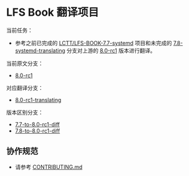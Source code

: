 # LFS Book 翻译项目

当前任务：

* 参考之前已完成的 [LCTT/LFS-BOOK-7.7-systemd][1] 项目和未完成的 [7.8-systemd-translating][2] 分支对上游的 [8.0-rc1][3] 版本进行翻译。

当前原文分支：

* [8.0-rc1][3]

对应翻译分支：

* [8.0-rc1-translating][4]

版本区别分支：
* [7.7-to-8.0-rc1-diff][5]
* [7.8-to-8.0-rc1-diff][6]

## 协作规范

* 请参考 [CONTRIBUTING.md](CONTRIBUTING.md)

[1]: https://github.com/LCTT/LFS-BOOK-7.7-systemd
[2]: https://github.com/LCTT/LFS-BOOK/tree/7.8-systemd-translating
[3]: https://github.com/LCTT/LFS-BOOK/tree/8.0-rc1
[4]: https://github.com/LCTT/LFS-BOOK/tree/8.0-rc1-translating
[5]: https://github.com/LCTT/LFS-BOOK/tree/7.7-to-8.0-rc1-diff
[6]: https://github.com/LCTT/LFS-BOOK/tree/7.8-to-8.0-rc1-diff
